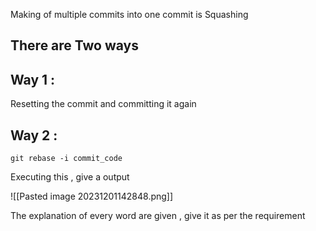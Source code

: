
Making of multiple commits into one commit is Squashing

## There are Two ways

## Way 1 :

Resetting the commit and committing it again

## Way 2 :

```
git rebase -i commit_code
```
Executing this , give a output

![[Pasted image 20231201142848.png]]

The explanation of every word are given , give it as per the requirement